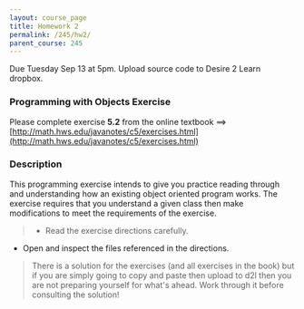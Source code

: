```yaml
---
layout: course_page
title: Homework 2
permalink: /245/hw2/
parent_course: 245
---
```


Due Tuesday Sep 13 at 5pm. Upload source code to Desire 2 Learn dropbox.

### Programming with Objects Exercise 

Please complete exercise **5.2** from the online textbook ==> [http://math.hws.edu/javanotes/c5/exercises.html](http://math.hws.edu/javanotes/c5/exercises.html)


### Description
This programming exercise intends to give you practice reading through and understanding how an existing object oriented program works. The exercise requires that you understand a given class then make modifications to meet the requirements of the exercise. 

>- Read the exercise directions carefully.
- Open and inspect the files referenced in the directions.

>There is a solution for the exercises (and all exercises in the book) but if you are simply going to copy and paste then upload to d2l then you are not preparing yourself for what's ahead. Work through it before consulting the solution!

